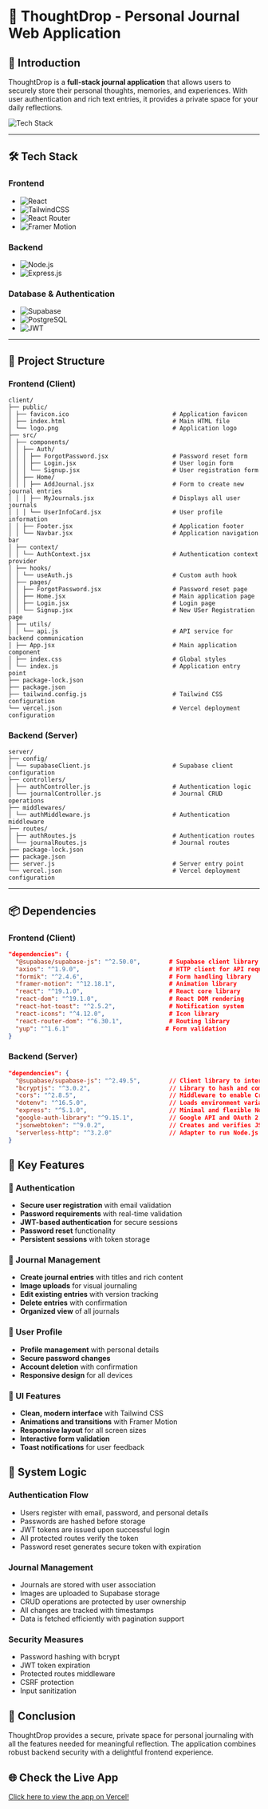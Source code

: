 # 📝 ThoughtDrop - Personal Journal Web Application

## 🚀 Introduction
ThoughtDrop is a **full-stack journal application** that allows users to securely store their personal thoughts, memories, and experiences. With user authentication and rich text entries, it provides a private space for your daily reflections.

![Tech Stack](https://img.shields.io/badge/Full_Stack-React.js_+_Node.js_+_Supabase-blue)

---

## 🛠 Tech Stack

### Frontend
- ![React](https://img.shields.io/badge/React-61DAFB?style=for-the-badge&logo=react&logoColor=black)
- ![TailwindCSS](https://img.shields.io/badge/TailwindCSS-38B2AC?style=for-the-badge&logo=tailwindcss&logoColor=white)
- ![React Router](https://img.shields.io/badge/React_Router-CA4245?style=for-the-badge&logo=react-router&logoColor=white)
- ![Framer Motion](https://img.shields.io/badge/Framer_Motion-0055FF?style=for-the-badge&logo=framer&logoColor=white)

### Backend
- ![Node.js](https://img.shields.io/badge/Node.js-339933?style=for-the-badge&logo=node.js&logoColor=white)
- ![Express.js](https://img.shields.io/badge/Express.js-000000?style=for-the-badge&logo=express&logoColor=white)

### Database & Authentication
- ![Supabase](https://img.shields.io/badge/Supabase-3ECF8E?style=for-the-badge&logo=supabase&logoColor=white)
- ![PostgreSQL](https://img.shields.io/badge/PostgreSQL-4169E1?style=for-the-badge&logo=postgresql&logoColor=white)
- ![JWT](https://img.shields.io/badge/JWT-000000?style=for-the-badge&logo=json-web-tokens&logoColor=white)

---

## 📁 Project Structure

### Frontend (Client)
```
client/
├── public/
│ ├── favicon.ico                             # Application favicon
│ ├── index.html                              # Main HTML file
│ └── logo.png                                # Application logo
├── src/
│ ├── components/
│ │ ├── Auth/
│ │ │ ├── ForgotPassword.jsx                  # Password reset form
│ │ │ ├── Login.jsx                           # User login form
│ │ │ └── Signup.jsx                          # User registration form
│ │ ├── Home/
│ │ │ ├── AddJournal.jsx                      # Form to create new journal entries
│ │ │ ├── MyJournals.jsx                      # Displays all user journals
│ │ │ └── UserInfoCard.jsx                    # User profile information
│ │ ├── Footer.jsx                            # Application footer
│ │ └── Navbar.jsx                            # Application navigation bar
│ ├── context/
│ │ └── AuthContext.jsx                       # Authentication context provider
│ ├── hooks/
│ │ └── useAuth.js                            # Custom auth hook
│ ├── pages/
│ │ ├── ForgotPassword.jsx                    # Password reset page
│ │ ├── Home.jsx                              # Main application page
│ │ ├── Login.jsx                             # Login page
│ │ └── Signup.jsx                            # New USer Registration page
│ ├── utils/
│ │ └── api.js                                # API service for backend communication
│ ├── App.jsx                                 # Main application component
│ ├── index.css                               # Global styles
│ └── index.js                                # Application entry point
├── package-lock.json
├── package.json
├── tailwind.config.js                        # Tailwind CSS configuration
└── vercel.json                               # Vercel deployment configuration
```
### Backend (Server)
```
server/
├── config/
│ └── supabaseClient.js                       # Supabase client configuration
├── controllers/
│ ├── authController.js                       # Authentication logic
│ └── journalController.js                    # Journal CRUD operations
├── middlewares/
│ └── authMiddleware.js                       # Authentication middleware
├── routes/
│ ├── authRoutes.js                           # Authentication routes
│ └── journalRoutes.js                        # Journal routes
├── package-lock.json
├── package.json
├── server.js                                 # Server entry point
└── vercel.json                               # Vercel deployment configuration
```
---

## 📦 Dependencies

### Frontend (Client)
```json
"dependencies": {
  "@supabase/supabase-js": "^2.50.0",        # Supabase client library
  "axios": "^1.9.0",                         # HTTP client for API requests
  "formik": "^2.4.6",                        # Form handling library
  "framer-motion": "^12.18.1",               # Animation library
  "react": "^19.1.0",                        # React core library
  "react-dom": "^19.1.0",                    # React DOM rendering
  "react-hot-toast": "^2.5.2",               # Notification system
  "react-icons": "^4.12.0",                  # Icon library
  "react-router-dom": "^6.30.1",             # Routing library
  "yup": "^1.6.1"                           # Form validation
}
```

### Backend (Server)
```json
"dependencies": {
  "@supabase/supabase-js": "^2.49.5",        // Client library to interact with Supabase services.
  "bcryptjs": "^3.0.2",                      // Library to hash and compare passwords securely.
  "cors": "^2.8.5",                          // Middleware to enable Cross-Origin Resource Sharing.
  "dotenv": "^16.5.0",                       // Loads environment variables from a .env file.
  "express": "^5.1.0",                       // Minimal and flexible Node.js web application framework.
  "google-auth-library": "^9.15.1",          // Google API and OAuth 2.0 authentication library.
  "jsonwebtoken": "^9.0.2",                  // Creates and verifies JSON Web Tokens (JWTs).
  "serverless-http": "^3.2.0"                // Adapter to run Node.js frameworks (like Express) on serverless platforms.
}
```

## 🎯 Key Features

### 🔐 Authentication
- **Secure user registration** with email validation  
- **Password requirements** with real-time validation  
- **JWT-based authentication** for secure sessions  
- **Password reset** functionality  
- **Persistent sessions** with token storage  

### 📔 Journal Management
- **Create journal entries** with titles and rich content  
- **Image uploads** for visual journaling  
- **Edit existing entries** with version tracking  
- **Delete entries** with confirmation  
- **Organized view** of all journals  

### 👤 User Profile
- **Profile management** with personal details  
- **Secure password changes**  
- **Account deletion** with confirmation  
- **Responsive design** for all devices  

### 🎨 UI Features
- **Clean, modern interface** with Tailwind CSS  
- **Animations and transitions** with Framer Motion  
- **Responsive layout** for all screen sizes  
- **Interactive form validation**  
- **Toast notifications** for user feedback  

## 🔧 System Logic

### Authentication Flow
- Users register with email, password, and personal details  
- Passwords are hashed before storage  
- JWT tokens are issued upon successful login  
- All protected routes verify the token  
- Password reset generates secure token with expiration  

### Journal Management
- Journals are stored with user association  
- Images are uploaded to Supabase storage  
- CRUD operations are protected by user ownership  
- All changes are tracked with timestamps  
- Data is fetched efficiently with pagination support  

### Security Measures
- Password hashing with bcrypt  
- JWT token expiration  
- Protected routes middleware  
- CSRF protection  
- Input sanitization  

## 🎉 Conclusion
ThoughtDrop provides a secure, private space for personal journaling with all the features needed for meaningful reflection. The application combines robust backend security with a delightful frontend experience.


## 🌐 Check the Live App  
[Click here to view the app on Vercel!]()
